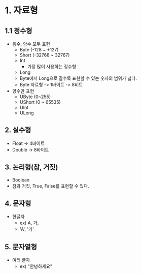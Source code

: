 # 1. 자료형

## 1.1 정수형
- 음수, 양수 모두 표현  
  - Byte (-128 ~ +127)
  - Short (-32768 ~ 32767)
  - Int
    - 가장 많이 사용하는 정수형
  - Long
  - Byte에서 Long으로 갈수록 표현할 수 있는 숫자의 범위가 넓다.
  - Byte 자료형 -> 1바이트 -> 8비트
- 양수만 표현
  - UByte (0~255)
  - UShort (0 ~ 65535)
  - UInt
  - ULong

## 2. 실수형
- Float -> 4바이트
- Double -> 8바이트

## 3. 논리형(참, 거짓)
- Boolean
- 참과 거짓, True, False를 표현할 수 있다.

## 4. 문자형
- 한글자
  - ex) A, 가,
  - 'A', '가'

## 5. 문자열형
- 여러 글자
  - ex) "안녕하세요"